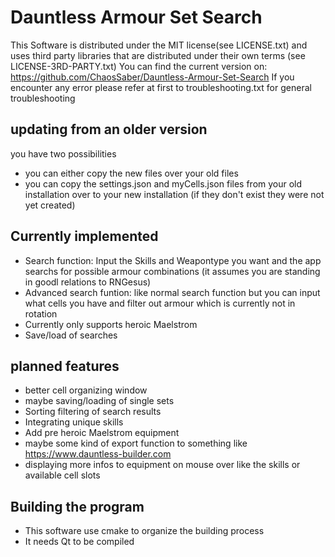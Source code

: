 # Dauntless Armour Set Search

This Software is distributed under the MIT license(see LICENSE.txt) and uses third party libraries that are distributed under their own terms (see LICENSE-3RD-PARTY.txt)
You can find the current version on: https://github.com/ChaosSaber/Dauntless-Armour-Set-Search
If you encounter any error please refer at first to troubleshooting.txt for general troubleshooting

## updating from an older version
you have two possibilities
- you can either copy the new files over your old files
- you can copy the settings.json and myCells.json files from your old installation over to your new installation (if they don't exist they were not yet created)

## Currently implemented
- Search function: Input the Skills and Weapontype you want and the app searchs for possible armour combinations (it assumes you are standing in goodl relations to RNGesus)
- Advanced search funtion: like normal search function but you can input what cells you have and filter out armour which is currently not in rotation
- Currently only supports heroic Maelstrom
- Save/load of searches

## planned features 
- better cell organizing window
- maybe saving/loading of single sets
- Sorting filtering of search results
- Integrating unique skills
- Add pre heroic Maelstrom equipment
- maybe some kind of export function to something like https://www.dauntless-builder.com
- displaying more infos to equipment on mouse over like the skills or available cell slots

## Building the program
- This software use cmake to organize the building process
- It needs Qt to be compiled
